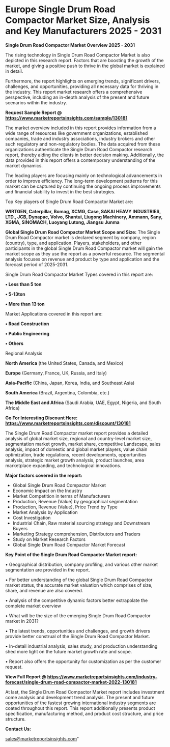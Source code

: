 # Europe Single Drum Road Compactor Market Size, Analysis and Key Manufacturers 2025 - 2031

<Strong> Single Drum Road Compactor Market Overview 2025 - 2031</strong>

The rising technology in Single Drum Road Compactor Market is also depicted in this research report. Factors that are boosting the growth of the market, and giving a positive push to thrive in the global market is explained in detail.

Furthermore, the report highlights on emerging trends, significant drivers, challenges, and opportunities, providing all necessary data for thriving in the industry. This report market research offers a comprehensive perspective, including an in-depth analysis of the present and future scenarios within the industry.

<strong>Request Sample Report @ <a href=https://www.marketreportsinsights.com/sample/130181>https://www.marketreportsinsights.com/sample/130181</a></strong>

The market overview included in this report provides information from a wide range of resources like government organizations, established companies, trade and industry associations, industry brokers and other such regulatory and non-regulatory bodies. The data acquired from these organizations authenticate the Single Drum Road Compactor research report, thereby aiding the clients in better decision making. Additionally, the data provided in this report offers a contemporary understanding of the market dynamics.

The leading players are focusing mainly on technological advancements in order to improve efficiency. The long-term development patterns for this market can be captured by continuing the ongoing process improvements and financial stability to invest in the best strategies.

Top Key players of Single Drum Road Compactor Market are:

<strong>WIRTGEN, Caterpillar, Bomag, XCMG, Case, SAKAI HEAVY INDUSTRIES, LTD., JCB, Dynapac, Volvo, Shantui, Liugong Machinery, Ammann, Sany, XGMA, SINOMACH, Luoyang Lutong, Jiangsu Junma</strong>

<strong><b>Global Single Drum Road Compactor Market Scope and Size:</b></strong>
The Single Drum Road Compactor market is declared segment by company, region (country), type, and application. Players, stakeholders, and other participants in the global Single Drum Road Compactor market will gain the market scope as they use the report as a powerful resource. The segmental analysis focuses on revenue and product by type and application and the forecast period of 2025-2031.

Single Drum Road Compactor Market Types covered in this report are:

<strong>• Less than 5 ton

• 5-13ton

• More than 13 ton</strong>

Market Applications covered in this report are:

<strong>• Road Construction

• Public Engineering

• Others</strong> 

Regional Analysis

<strong>North America</strong> (the United States, Canada, and Mexico)

<strong>Europe</strong> (Germany, France, UK, Russia, and Italy)

<strong>Asia-Pacific</strong> (China, Japan, Korea, India, and Southeast Asia)

<strong>South America</strong> (Brazil, Argentina, Colombia, etc.)

<strong>The Middle East and Africa</strong> (Saudi Arabia, UAE, Egypt, Nigeria, and South Africa)

<strong>Go For Interesting Discount Here: <a href=https://www.marketreportsinsights.com/discount/130181>https://www.marketreportsinsights.com/discount/130181</a></strong>

The Single Drum Road Compactor market report provides a detailed analysis of global market size, regional and country-level market size, segmentation market growth, market share, competitive Landscape, sales analysis, impact of domestic and global market players, value chain optimization, trade regulations, recent developments, opportunities analysis, strategic market growth analysis, product launches, area marketplace expanding, and technological innovations.

<strong><b>Major factors covered in the report:</b></strong>
<ul>
  <li>Global Single Drum Road Compactor Market </li>
  <li>Economic Impact on the Industry</li>
  <li>Market Competition in terms of Manufacturers</li>
  <li>Production, Revenue (Value) by geographical segmentation</li>
  <li>Production, Revenue (Value), Price Trend by Type</li>
  <li>Market Analysis by Application</li>
  <li>Cost Investigation</li>
  <li>Industrial Chain, Raw material sourcing strategy and Downstream Buyers</li>
  <li>Marketing Strategy comprehension, Distributors and Traders</li>
  <li>Study on Market Research Factors</li>
  <li>Global Single Drum Road Compactor Market Forecast</li>
</ul>

<strong><b>Key Point of the Single Drum Road Compactor Market report:</b></strong>

• Geographical distribution, company profiling, and various other market segmentation are provided in the report.

• For better understanding of the global Single Drum Road Compactor market status, the accurate market valuation which comprises of size, share, and revenue are also covered.

• Analysis of the competitive dynamic factors better extrapolate the complete market overview

• What will be the size of the emerging Single Drum Road Compactor market in 2031?

• The latest trends, opportunities and challenges, and growth drivers provide better construal of the Single Drum Road Compactor Market.

• In-detail industrial analysis, sales study, and production understanding shed more light on the future market growth rate and scope.

• Report also offers the opportunity for customization as per the customer request.

<strong><b>View Full Report @ <a href=https://www.marketreportsinsights.com/industry-forecast/single-drum-road-compactor-market-2022-130181>https://www.marketreportsinsights.com/industry-forecast/single-drum-road-compactor-market-2022-130181</a></b></strong>


At last, the Single Drum Road Compactor Market report includes investment come analysis and development trend analysis. The present and future opportunities of the fastest growing international industry segments are coated throughout this report. This report additionally presents product specification, manufacturing method, and product cost structure, and price structure.

<strong>Contact Us:</strong>

sales@marketreportsinsights.com"
